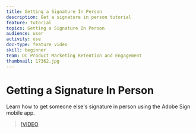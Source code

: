 ```yaml
---
title: Getting a Signature In Person
description: Get a signature in person tutorial
feature: tutorial
topics: Getting a Signature In Person
audience: user
activity: use
doc-type: feature video
skill: beginner
team: DC Product Marketing Retention and Engagement
thumbnail: 17362.jpg
---
```


# Getting a Signature In Person

Learn how to get someone else's signature in person using the Adobe Sign mobile app.

>[!VIDEO](https://video.tv.adobe.com/v/17362?hidetitle=true)